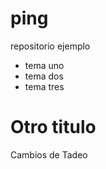 ping
====

repositorio ejemplo

* tema uno
* tema dos
* tema tres


Otro titulo
===========

Cambios de Tadeo 

